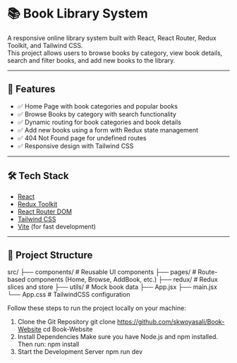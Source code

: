 # 📚 Book Library System

A responsive online library system built with React, React Router, Redux Toolkit, and Tailwind CSS.  
This project allows users to browse books by category, view book details, search and filter books, and add new books to the library.

---

## 🚀 Features

- ✅ Home Page with book categories and popular books
- ✅ Browse Books by category with search functionality
- ✅ Dynamic routing for book categories and book details
- ✅ Add new books using a form with Redux state management
- ✅ 404 Not Found page for undefined routes
- ✅ Responsive design with Tailwind CSS

---

## 🛠️ Tech Stack

- [React](https://reactjs.org/)
- [Redux Toolkit](https://redux-toolkit.js.org/)
- [React Router DOM](https://reactrouter.com/)
- [Tailwind CSS](https://tailwindcss.com/)
- [Vite](https://vitejs.dev/) (for fast development)

---

## 📂 Project Structure

src/
├── components/ # Reusable UI components
├── pages/ # Route-based components (Home, Browse, AddBook, etc.)
├── redux/ # Redux slices and store
├── utils/ # Mock book data
├── App.jsx
├── main.jsx
└── App.css # TailwindCSS configuration

Follow these steps to run the project locally on your machine:
1. Clone the Git Repository
   git clone https://github.com/skwoyasali/Book-Website
   cd Book-Website
2. Install Dependencies Make sure you have Node.js and npm installed. Then run:
   npm install 
3. Start the Development Server
   npm run dev